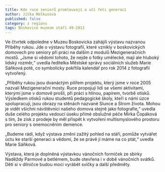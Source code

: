```yaml
---
title: Kde ruce seniorů promlouvají a učí řeči generací
author: Jitka Melkusová
published: false
category: z regionu
tags: Boskovice muzeum stáří 49-2013
---
```


Ve čtvrtek odpoledne v Muzeu Boskovicka zahájili výstavu nazvanou Příběhy rukou. Jde o výstavu fotografií, které vznikly v boskovických domovech pro seniory při práci na dalším z modulů Mezigeneračních mostů. „Jsme si vědomi tohoto, že nejde o fotky umělecké, mají ale hluboký lidský rozměr,“ uvedla ředitelka Městské správy sociálních služeb Marie Sáňková poté, co symbolicky pokřtila kalendář pro rok 2014 z fotografií vytvořený.

„Příběhy rukou jsou dvanáctým pilířem projektu, který jsme v roce 2005 nazvali Mezigenerační mosty. Ruce propojují lidi se všemi aktivitami, kterými jsme v domově prošli, při práci s hlínou, papírem, tvorbě otisků. Výsledkem otisků rukou studentů pedagogické školy, kteří s námi úzce spolupracují, jsou obrazy na stěnách nazvané Slunce a Strom života. Mohou je vidět všichni návštěvníci našeho domova stejně jako fotografie,“ uvedla duše celého projektu vedoucí úseku přímé obslužné péče Mirka Čopáková s tím, že zisk z prodeje by měl přispět k vytvoření multismyslového prostoru pro seniory s onemocněním demence.

„Budeme rádi, když výstava změní zažitý pohled na stáří, pomůže vytvářet úctu ke starší generaci a vědomí, že se právě jí máme na co ptát,“ uvedla Marie Sáňková.

Výstava, která je doplněná výstavkou vánočních formiček ze sbírky Naděždy Parmové a betlémem, bude otevřena i v době vánočních svátků. Děti si v dílničce budou moci vyrábět svíčky a další předměty.